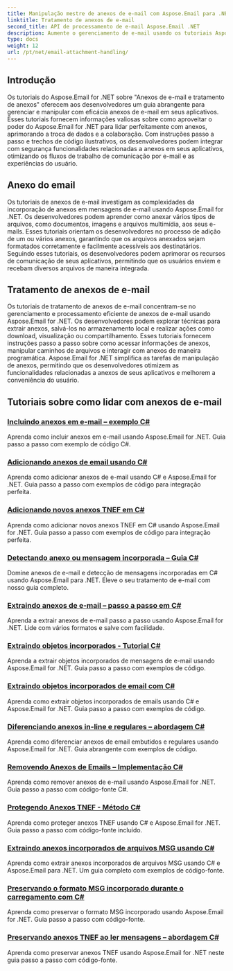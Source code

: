 ```yaml
---
title: Manipulação mestre de anexos de e-mail com Aspose.Email para .NET
linktitle: Tratamento de anexos de e-mail
second_title: API de processamento de e-mail Aspose.Email .NET
description: Aumente o gerenciamento de e-mail usando os tutoriais Aspose.Email for .NET. Aprenda processamento simplificado, análise e insights baseados em dados. Guia passo a passo fornecido.
type: docs
weight: 12
url: /pt/net/email-attachment-handling/
---
```

## Introdução

Os tutoriais do Aspose.Email for .NET sobre "Anexos de e-mail e tratamento de anexos" oferecem aos desenvolvedores um guia abrangente para gerenciar e manipular com eficácia anexos de e-mail em seus aplicativos. Esses tutoriais fornecem informações valiosas sobre como aproveitar o poder do Aspose.Email for .NET para lidar perfeitamente com anexos, aprimorando a troca de dados e a colaboração. Com instruções passo a passo e trechos de código ilustrativos, os desenvolvedores podem integrar com segurança funcionalidades relacionadas a anexos em seus aplicativos, otimizando os fluxos de trabalho de comunicação por e-mail e as experiências do usuário.

## Anexo do email

Os tutoriais de anexos de e-mail investigam as complexidades da incorporação de anexos em mensagens de e-mail usando Aspose.Email for .NET. Os desenvolvedores podem aprender como anexar vários tipos de arquivos, como documentos, imagens e arquivos multimídia, aos seus e-mails. Esses tutoriais orientam os desenvolvedores no processo de adição de um ou vários anexos, garantindo que os arquivos anexados sejam formatados corretamente e facilmente acessíveis aos destinatários. Seguindo esses tutoriais, os desenvolvedores podem aprimorar os recursos de comunicação de seus aplicativos, permitindo que os usuários enviem e recebam diversos arquivos de maneira integrada.

## Tratamento de anexos de e-mail

Os tutoriais de tratamento de anexos de e-mail concentram-se no gerenciamento e processamento eficiente de anexos de e-mail usando Aspose.Email for .NET. Os desenvolvedores podem explorar técnicas para extrair anexos, salvá-los no armazenamento local e realizar ações como download, visualização ou compartilhamento. Esses tutoriais fornecem instruções passo a passo sobre como acessar informações de anexos, manipular caminhos de arquivos e interagir com anexos de maneira programática. Aspose.Email for .NET simplifica as tarefas de manipulação de anexos, permitindo que os desenvolvedores otimizem as funcionalidades relacionadas a anexos de seus aplicativos e melhorem a conveniência do usuário.

## Tutoriais sobre como lidar com anexos de e-mail
### [Incluindo anexos em e-mail – exemplo C#](./including-attachments-in-email-csharp-example/)
Aprenda como incluir anexos em e-mail usando Aspose.Email for .NET. Guia passo a passo com exemplo de código C#.
### [Adicionando anexos de email usando C#](./adding-email-attachments-using-csharp/)
Aprenda como adicionar anexos de e-mail usando C# e Aspose.Email for .NET. Guia passo a passo com exemplos de código para integração perfeita.
### [Adicionando novos anexos TNEF em C#](./adding-new-tnef-attachments-in-csharp/)
Aprenda como adicionar novos anexos TNEF em C# usando Aspose.Email for .NET. Guia passo a passo com exemplos de código para integração perfeita.
### [Detectando anexo ou mensagem incorporada – Guia C#](./detecting-attachment-or-embedded-message-csharp-guide/)
Domine anexos de e-mail e detecção de mensagens incorporadas em C# usando Aspose.Email para .NET. Eleve o seu tratamento de e-mail com nosso guia completo.
### [Extraindo anexos de e-mail – passo a passo em C#](./extracting-attachments-from-email-csharp-walkthrough/)
Aprenda a extrair anexos de e-mail passo a passo usando Aspose.Email for .NET. Lide com vários formatos e salve com facilidade.
### [Extraindo objetos incorporados - Tutorial C#](./extracting-embedded-objects-csharp-tutorial/)
Aprenda a extrair objetos incorporados de mensagens de e-mail usando Aspose.Email for .NET. Guia passo a passo com exemplos de código.
### [Extraindo objetos incorporados de email com C#](./extracting-embedded-objects-from-email-with-csharp/)
Aprenda como extrair objetos incorporados de emails usando C# e Aspose.Email for .NET. Guia passo a passo com exemplos de código.
### [Diferenciando anexos in-line e regulares – abordagem C#](./differentiating-inline-and-regular-attachments-csharp-approach/)
Aprenda como diferenciar anexos de email embutidos e regulares usando Aspose.Email for .NET. Guia abrangente com exemplos de código.
### [Removendo Anexos de Emails – Implementação C#](./removing-attachments-from-emails-csharp-implementation/)
Aprenda como remover anexos de e-mail usando Aspose.Email for .NET. Guia passo a passo com código-fonte C#.
### [Protegendo Anexos TNEF - Método C#](./safeguarding-tnef-attachments-csharp-method/)
Aprenda como proteger anexos TNEF usando C# e Aspose.Email for .NET. Guia passo a passo com código-fonte incluído.
### [Extraindo anexos incorporados de arquivos MSG usando C#](./extracting-embedded-attachments-from-msg-files-using-csharp/)
Aprenda como extrair anexos incorporados de arquivos MSG usando C# e Aspose.Email para .NET. Um guia completo com exemplos de código-fonte.
### [Preservando o formato MSG incorporado durante o carregamento com C#](./preserving-embedded-msg-format-during-load-with-csharp/)
Aprenda como preservar o formato MSG incorporado usando Aspose.Email for .NET. Guia passo a passo com código-fonte.
### [Preservando anexos TNEF ao ler mensagens – abordagem C#](./preserving-tnef-attachments-when-reading-messages-csharp-approach/)
Aprenda como preservar anexos TNEF usando Aspose.Email for .NET neste guia passo a passo com código-fonte.
